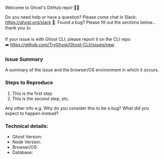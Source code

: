 Welcome to Ghost's GitHub repo! 👋🎉

Do you need help or have a question? Please come chat in Slack: https://ghost.org/slack 👫. Found a bug? Please fill out the sections below... thank you 👍

If your issue is with Ghost CLI, please report it on the CLI repo ➡️ https://github.com/TryGhost/Ghost-CLI/issues/new.

### Issue Summary

A summary of the issue and the browser/OS environment in which it occurs.

### Steps to Reproduce

1. This is the first step
2. This is the second step, etc.

Any other info e.g. Why do you consider this to be a bug? What did you expect to happen instead?

### Technical details:

* Ghost Version:
* Node Version:
* Browser/OS:
* Database:

<!-- Love ghost? Please consider supporting our collective:
👉  https://opencollective.com/ghost/donate -->